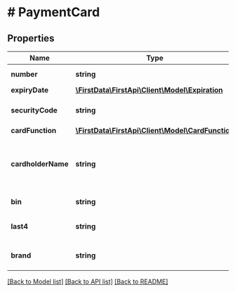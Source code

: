 # # PaymentCard

## Properties

Name | Type | Description | Notes
------------ | ------------- | ------------- | -------------
**number** | **string** | Payment card number. | 
**expiryDate** | [**\FirstData\FirstApi\Client\Model\Expiration**](Expiration.md) |  | [optional] 
**securityCode** | **string** | Card verification value/number. | [optional] 
**cardFunction** | [**\FirstData\FirstApi\Client\Model\CardFunction**](CardFunction.md) |  | [optional] 
**cardholderName** | **string** | Name of the cardholder. Note - Only supported with request payload. | [optional] 
**bin** | **string** | The payment card BIN. | [optional] 
**last4** | **string** | The last 4 numbers of a payment card. | [optional] 
**brand** | **string** | Required only if using dual branded card. | [optional] 

[[Back to Model list]](../../README.md#documentation-for-models) [[Back to API list]](../../README.md#documentation-for-api-endpoints) [[Back to README]](../../README.md)



